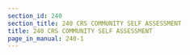 ```yaml
---
section_id: 240
section_title: 240 CRS COMMUNITY SELF ASSESSMENT
title: 240 CRS COMMUNITY SELF ASSESSMENT
page_in_manual: 240-1
---
```

